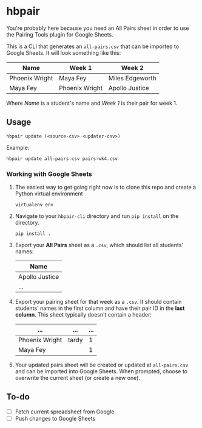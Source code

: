 # hbpair
You're probably here because you need an All Pairs sheet in order to use the
Pairing Tools plugin for Google Sheets.

This is a CLI that generates an `all-pairs.csv` that can be imported to Google
Sheets. It will look something like this:

Name | Week 1 | Week 2
---- | ------ | ------
Phoenix Wright | Maya Fey | Miles Edgeworth
Maya Fey | Phoenix Wright | Apollo Justice

Where *Name* is a student's name and *Week 1* is their pair for week 1.

## Usage
```
hbpair update (<source-csv> <updater-csv>)
```

Example:
```
hbpair update all-pairs.csv pairs-wk4.csv
```

### Working with Google Sheets
1. The easiest way to get going right now is to clone this repo and create
   a Python virtual environment

   ```
   virtualenv env
   ```
2. Navigate to your `hbpair-cli` directory and run `pip install` on the
   directory.

   ```
   pip install .
   ```
3. Export your **All Pairs** sheet as a `.csv`, which should list all students'
   names:

   Name |
   ---- |
   Apollo Justice |
   ... |
4. Export your pairing sheet for that week as a `.csv`. It should contain
   students' names in the first column and have their pair ID in the **last
   column**. This sheet typically doesn't contain a header:

   ... | ... | ...   
   --- | --- | ---
   Phoenix Wright | tardy | 1
   Maya Fey |   | 1
5. Your updated pairs sheet will be created or updated at `all-pairs.csv` and
   can be imported into Google Sheets. When prompted, choose to overwrite
   the current sheet (or create a new one).

## To-do
- [ ] Fetch current spreadsheet from Google
- [ ] Push changes to Google Sheets
